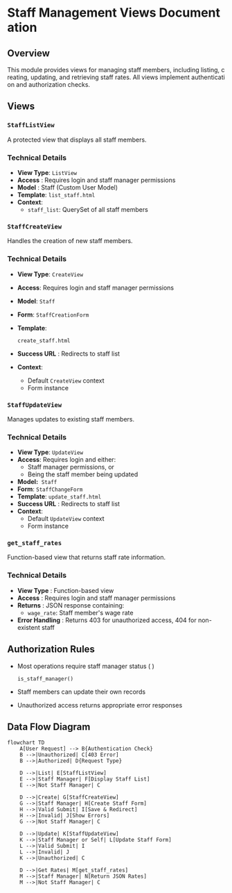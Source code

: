 # **Staff Management Views Documentation**

## **Overview**

This module provides views for managing staff members, including listing, creating, updating, and retrieving staff rates. All views implement authentication and authorization checks.

## **Views**

### **`StaffListView`**

A protected view that displays all staff members.

### **Technical Details**

- **View Type**: `ListView`
- **Access** : Requires login and staff manager permissions
- **Model** : Staff (Custom User Model)
- **Template**: `list_staff.html`
- **Context**:
    - `staff_list`: QuerySet of all staff members

### **`StaffCreateView`**

Handles the creation of new staff members.

### **Technical Details**

- **View Type**: `CreateView`
- **Access**: Requires login and staff manager permissions
- **Model**: `Staff`
- **Form**: `StaffCreationForm`
- **Template**:

    `create_staff.html`

- **Success URL** : Redirects to staff list
- **Context**:
    - Default `CreateView` context
    - Form instance

### **`StaffUpdateView`**

Manages updates to existing staff members.

### **Technical Details**

- **View Type**: `UpdateView`
- **Access**: Requires login and either:
    - Staff manager permissions, or
    - Being the staff member being updated
- **Model:**  `Staff`
- **Form**: `StaffChangeForm`
- **Template**: `update_staff.html`
- **Success URL** : Redirects to staff list
- **Context**:
    - Default `UpdateView` context
    - Form instance

### **`get_staff_rates`**

Function-based view that returns staff rate information.

### **Technical Details**

- **View Type** : Function-based view
- **Access** : Requires login and staff manager permissions
- **Returns** : JSON response containing:
    - `wage_rate`: Staff member's wage rate
- **Error Handling** : Returns 403 for unauthorized access, 404 for non-existent staff

## **Authorization Rules**

- Most operations require staff manager status ( )

    `is_staff_manager()`

- Staff members can update their own records
- Unauthorized access returns appropriate error responses

## **Data Flow Diagram**

```mermaid
flowchart TD
    A[User Request] --> B{Authentication Check}
    B -->|Unauthorized| C[403 Error]
    B -->|Authorized| D{Request Type}

    D -->|List| E[StaffListView]
    E -->|Staff Manager| F[Display Staff List]
    E -->|Not Staff Manager| C

    D -->|Create| G[StaffCreateView]
    G -->|Staff Manager| H[Create Staff Form]
    H -->|Valid Submit| I[Save & Redirect]
    H -->|Invalid| J[Show Errors]
    G -->|Not Staff Manager| C

    D -->|Update| K[StaffUpdateView]
    K -->|Staff Manager or Self| L[Update Staff Form]
    L -->|Valid Submit| I
    L -->|Invalid| J
    K -->|Unauthorized| C

    D -->|Get Rates| M[get_staff_rates]
    M -->|Staff Manager| N[Return JSON Rates]
    M -->|Not Staff Manager| C
```
